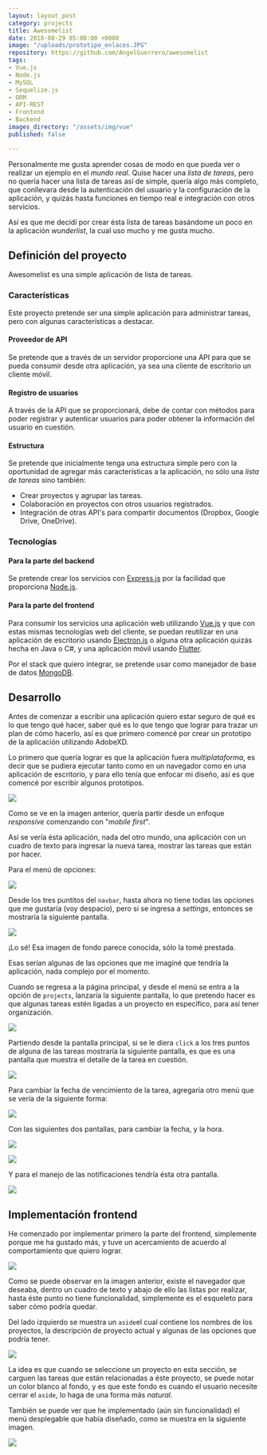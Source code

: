 ```yaml
---
layout: layout_post
category: projects
title: Awesomelist
date: 2018-08-29 05:00:00 +0000
image: "/uploads/prototipo_enlaces.JPG"
repository: https://github.com/AngelGuerrero/awesomelist
tags:
- Vue.js
- Node.js
- MySQL
- Sequelize.js
- ORM
- API-REST
- Frontend
- Backend
images_directory: "/assets/img/vue"
published: false

---
```

Personalmente me gusta aprender cosas de modo en que pueda ver o realizar un ejemplo en el _mundo real_. Quise hacer una _lista de tareas_, pero no quería hacer una lista de tareas así de simple, quería algo más completo, que conllevara desde la autenticación del usuario y la configuración de la aplicación, y quizás hasta funciones en tiempo real e integración con otros servicios.

Así es que me decidí por crear ésta lista de tareas basándome un poco en la aplicación _wunderlist_, la cual uso mucho y me gusta mucho.

## Definición del proyecto

Awesomelist es una simple aplicación de lista de tareas.

### Características

Este proyecto pretende ser una simple aplicación para administrar tareas, pero con algunas características a destacar.

#### Proveedor de API

Se pretende que a través de un servidor proporcione una API para que se pueda consumir desde otra aplicación, ya sea una cliente de escritorio un cliente móvil.

#### Registro de usuarios

A través de la API que se proporcionará, debe de contar con métodos para poder registrar y autenticar usuarios para poder obtener la información del usuario en cuestión.

#### Estructura

Se pretende que inicialmente tenga una estructura simple pero con la oportunidad de agregar más características a la aplicación, no sólo una _lista de tareas_ sino también:

* Crear proyectos y agrupar las tareas.
* Colaboración en proyectos con otros usuarios registrados.
* Integración de otras API's para compartir documentos (Dropbox, Google Drive, OneDrive).

### Tecnologías

#### Para la parte del backend

Se pretende crear los servicios con [Express.js](http://expressjs.com/es/) por la facilidad que proporciona [Node.js](https://nodejs.org/es/).

#### Para la parte del frontend

Para consumir los servicios una aplicación web utilizando [Vue.js](https://vuejs.org/) y que con estas mismas tecnologías web del cliente, se puedan reutilizar en una aplicación de escritorio usando [Electron.js](https://electronjs.org/) o alguna otra aplicación quizás hecha en Java o C#, y una aplicación móvil usando [Flutter](https://flutter.io/).

Por el stack que quiero integrar, se pretende usar como manejador de base de datos [MongoDB](https://www.mongodb.com/).

## Desarrollo

Antes de comenzar a escribir una aplicación quiero estar seguro de qué es lo que tengo qué hacer, saber qué es lo que tengo que lograr para trazar un plan de cómo hacerlo, así es que primero comencé por crear un prototipo de la aplicación utilizando AdobeXD.

Lo primero que quería lograr es que la aplicación fuera _multiplataforma_, es decir que se pudiera ejecutar tanto como en un navegador como en una aplicación de escritorio, y para ello tenía que enfocar mi diseño, así es que comencé por escribir algunos prototipos.

![](/uploads/prototipo_mobil.JPG)

Como se ve en la imagen anterior, quería partir desde un enfoque _responsive_ comenzando con "_mobile first_".

Así se vería ésta aplicación, nada del otro mundo, una aplicación con un cuadro de texto para ingresar la nueva tarea, mostrar las tareas que están por hacer.

Para el menú de opciones:

![](/uploads/prototipo_mobil_menu.JPG)

Desde los tres puntitos del `navbar`, hasta ahora no tiene todas las opciones que me gustaría (voy despacio), pero si se ingresa a _settings_, entonces se mostraría la siguiente pantalla.

![](/uploads/prototipo_mobil_perfil.JPG)

¡Lo sé! Esa imagen de fondo parece conocida, sólo la tomé prestada.

Esas serían algunas de las opciones que me imaginé que tendría la aplicación, nada complejo por el momento.

Cuando se regresa a la página principal, y desde el menú se entra a la opción de `projects`, lanzaría la siguiente pantalla, lo que pretendo hacer es que algunas tareas estén ligadas a un proyecto en específico, para así tener organización.

![](/uploads/prototipo_mobil_projects.JPG)

Partiendo desde la pantalla principal, si se le diera `click` a los tres puntos de alguna de las tareas mostraría la siguiente pantalla, es que es una pantalla que muestra el detalle de la tarea en cuestión.

![](/uploads/prototipo_mobil_tarea_detalle.JPG)

Para cambiar la fecha de vencimiento de la tarea, agregaría otro menú que se vería de la siguiente forma:

![](/uploads/prototipo_mobil_tarea--cambiar-fecha.JPG)

Con las siguientes dos pantallas, para cambiar la fecha, y la hora.

![](/uploads/prototipo_mobil_tarea--reloj.JPG)

![](/uploads/prototipo_mobil_tarea--reloj-hora.JPG)

Y para el manejo de las notificaciones tendría ésta otra pantalla.

![](/uploads/prototipo_mobil_tarea--notificaciones.JPG)

## Implementación frontend

He comenzado por implementar primero la parte del frontend, simplemente porque me ha gustado más, y tuve un acercamiento de acuerdo al comportamiento que quiero lograr.

![](/uploads/app_mobile_home_list.JPG)

Como se puede observar en la imagen anterior, existe el navegador que deseaba, dentro un cuadro de texto y abajo de ello las listas por realizar, hasta éste punto no tiene funcionalidad, simplemente es el esqueleto para saber cómo podría quedar.

Del lado izquierdo se muestra un `aside`el cual contiene los nombres de los proyectos, la descripción de proyecto actual y algunas de las opciones que podría tener.

![](/uploads/app_mobile_home_asideleft.JPG)

La idea es que cuando se seleccione un proyecto en esta sección, se carguen las tareas que están relacionadas a éste proyecto, se puede notar un color blanco al fondo, y es que este fondo es cuando el usuario necesite cerrar el  `aside`, lo haga de una forma más _natural_.

También se puede ver que he implementado (aún sin funcionalidad) el menú desplegable que había diseñado, como se muestra en la siguiente imagen.

![](/uploads/app_mobile_home_menu-desplegable.JPG)
